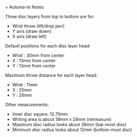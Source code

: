 = Automa-te Notes

Three disc layers from top to bottom are for:

- Wrist throw (lift/drop pen)
- Y axis (draw down)
- X axis (draw left)

Default positions for each disc layer head:

- Wrist : 30mm from center
- X : 13mm from center
- Y : 13mm from center

Maximum throw distance for each layer head:

- Wrist : 11mm
- X : 25mm
- Y : 26mm


Other measurements:

- Inner disc square: 12.75mm
- Writing area is about 38mm x 28mm (remeasure)
- Maximum disc radius looks about 38mm (top-most disc)
- Minimum disc radius looks about 12mm (bottom-most disc)
